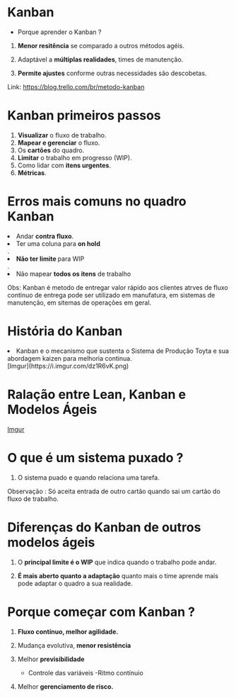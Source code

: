 # Kanban

- Porque aprender o Kanban ?

1. <b>Menor resitência</b> se comparado a outros métodos agéis.

2. Adaptável a <b>múltiplas realidades</b>, times de manutenção.

3. <b>Permite ajustes</b> conforme outras necessidades são descobetas.

Link: https://blog.trello.com/br/metodo-kanban

# Kanban primeiros passos 

1. <b>Visualizar</b> o fluxo de trabalho.
2. <b>Mapear e gerenciar</b> o fluxo.
3. Os <b>cartões</b> do quadro. 
4. <b>Limitar</b> o trabalho em progresso (WIP).
5. Como lidar com <b>itens urgentes</b>.
6. <b>Métricas</b>.

# Erros mais comuns no quadro Kanban

<li> Andar <b>contra fluxo</b>.
<li>Ter uma coluna para <b>on hold</b></li>.
<li><b>Não ter limite </b> para WIP</li>.
<li>Não mapear <b>todos os itens</b> de trabalho</li>

Obs: Kanban é metodo de entregar valor rápido aos clientes atrves de fluxo continuo de entrega pode ser utilizado em manufatura, em sistemas de manutenção, em sitemas de operações em geral.

# História do Kanban
<li>Kanban e o mecanismo que sustenta o Sistema de Produção Toyta e sua abordagem kaizen para melhoria continua.</li>
[Imgur](https://i.imgur.com/dz1R6vK.png)

# Ralação entre Lean, Kanban e Modelos Ágeis

[Imgur](https://i.imgur.com/LkBglIB.png)

# O que é um sistema puxado ?

1. O sistema puado e quando relaciona uma tarefa.

Observação : Só aceita entrada de outro cartão quando sai um cartão do fluxo de trabalho.

# Diferenças do Kanban de outros modelos ágeis

1. O <b>principal limite é o WIP</b> que indica quando o trabalho pode andar.

2. <b>É mais aberto quanto a adaptação</b> quanto mais o time aprende mais pode adaptar o quadro a sua realidade.

# Porque começar com Kanban ?

1. <b>Fluxo contínuo, melhor agilidade.</b>

2. Mudança evolutiva, <b> menor resistência </b>

3. Melhor <b>previsibilidade</b>
	- Controle das variáveis
	-Ritmo contínuio
4. Melhor <b> gerenciamento de risco. </b>



